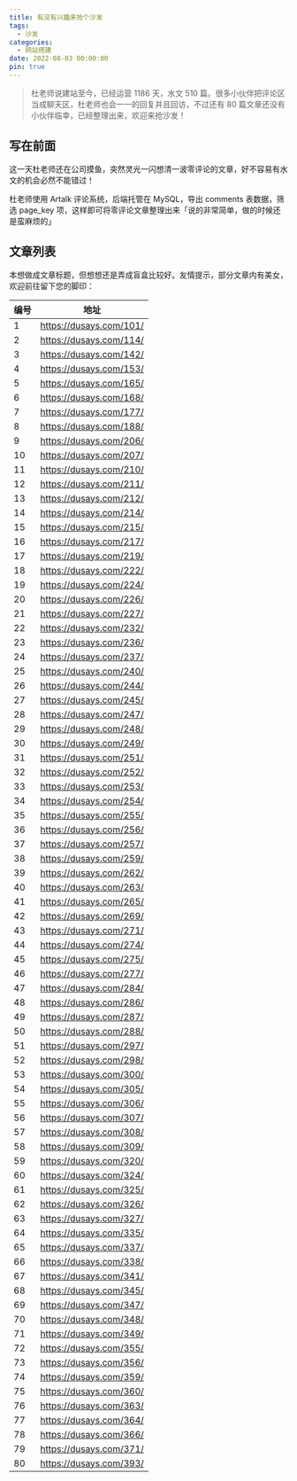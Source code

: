 ```yaml
---
title: 有没有兴趣来抢个沙发
tags:
  - 沙发
categories:
  - 网站搭建
date: 2022-08-03 00:00:00
pin: true
---
```


> 杜老师说建站至今，已经运营 1186 天，水文 510 篇。很多小伙伴把评论区当成聊天区，杜老师也会一一的回复并且回访，不过还有 80 篇文章还没有小伙伴临幸，已经整理出来，欢迎来抢沙发！

<!-- more -->

## 写在前面

这一天杜老师还在公司摸鱼，突然灵光一闪想清一波零评论的文章，好不容易有水文的机会必然不能错过！

杜老师使用 Artalk 评论系统，后端托管在 MySQL，导出 comments 表数据，筛选 page_key 项，这样即可将零评论文章整理出来「说的非常简单，做的时候还是蛮麻烦的」

## 文章列表

本想做成文章标题，但想想还是弄成盲盒比较好。友情提示，部分文章内有美女，欢迎前往留下您的脚印：

| 编号 | 地址 |
| - | - |
| 1  | https://dusays.com/101/ |
| 2  | https://dusays.com/114/ |
| 3  | https://dusays.com/142/ |
| 4  | https://dusays.com/153/ |
| 5  | https://dusays.com/165/ |
| 6  | https://dusays.com/168/ |
| 7  | https://dusays.com/177/ |
| 8  | https://dusays.com/188/ |
| 9  | https://dusays.com/206/ |
| 10 | https://dusays.com/207/ |
| 11 | https://dusays.com/210/ |
| 12 | https://dusays.com/211/ |
| 13 | https://dusays.com/212/ |
| 14 | https://dusays.com/214/ |
| 15 | https://dusays.com/215/ |
| 16 | https://dusays.com/217/ |
| 17 | https://dusays.com/219/ |
| 18 | https://dusays.com/222/ |
| 19 | https://dusays.com/224/ |
| 20 | https://dusays.com/226/ |
| 21 | https://dusays.com/227/ |
| 22 | https://dusays.com/232/ |
| 23 | https://dusays.com/236/ |
| 24 | https://dusays.com/237/ |
| 25 | https://dusays.com/240/ |
| 26 | https://dusays.com/244/ |
| 27 | https://dusays.com/245/ |
| 28 | https://dusays.com/247/ |
| 29 | https://dusays.com/248/ |
| 30 | https://dusays.com/249/ |
| 31 | https://dusays.com/251/ |
| 32 | https://dusays.com/252/ |
| 33 | https://dusays.com/253/ |
| 34 | https://dusays.com/254/ |
| 35 | https://dusays.com/255/ |
| 36 | https://dusays.com/256/ |
| 37 | https://dusays.com/257/ |
| 38 | https://dusays.com/259/ |
| 39 | https://dusays.com/262/ |
| 40 | https://dusays.com/263/ |
| 41 | https://dusays.com/265/ |
| 42 | https://dusays.com/269/ |
| 43 | https://dusays.com/271/ |
| 44 | https://dusays.com/274/ |
| 45 | https://dusays.com/275/ |
| 46 | https://dusays.com/277/ |
| 47 | https://dusays.com/284/ |
| 48 | https://dusays.com/286/ |
| 49 | https://dusays.com/287/ |
| 50 | https://dusays.com/288/ |
| 51 | https://dusays.com/297/ |
| 52 | https://dusays.com/298/ |
| 53 | https://dusays.com/300/ |
| 54 | https://dusays.com/305/ |
| 55 | https://dusays.com/306/ |
| 56 | https://dusays.com/307/ |
| 57 | https://dusays.com/308/ |
| 58 | https://dusays.com/309/ |
| 59 | https://dusays.com/320/ |
| 60 | https://dusays.com/324/ |
| 61 | https://dusays.com/325/ |
| 62 | https://dusays.com/326/ |
| 63 | https://dusays.com/327/ |
| 64 | https://dusays.com/335/ |
| 65 | https://dusays.com/337/ |
| 66 | https://dusays.com/338/ |
| 67 | https://dusays.com/341/ |
| 68 | https://dusays.com/345/ |
| 69 | https://dusays.com/347/ |
| 70 | https://dusays.com/348/ |
| 71 | https://dusays.com/349/ |
| 72 | https://dusays.com/355/ |
| 73 | https://dusays.com/356/ |
| 74 | https://dusays.com/359/ |
| 75 | https://dusays.com/360/ |
| 76 | https://dusays.com/363/ |
| 77 | https://dusays.com/364/ |
| 78 | https://dusays.com/366/ |
| 79 | https://dusays.com/371/ |
| 80 | https://dusays.com/393/ |